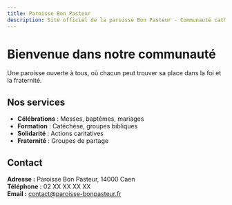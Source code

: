 ```yaml
---
title: Paroisse Bon Pasteur
description: Site officiel de la paroisse Bon Pasteur - Communauté catholique ouverte à tous
---
```


# Bienvenue dans notre communauté

Une paroisse ouverte à tous, où chacun peut trouver sa place dans la foi et la fraternité.

## Nos services

- **Célébrations** : Messes, baptêmes, mariages
- **Formation** : Catéchèse, groupes bibliques
- **Solidarité** : Actions caritatives
- **Fraternité** : Groupes de partage

## Contact

**Adresse :** Paroisse Bon Pasteur, 14000 Caen  
**Téléphone :** 02 XX XX XX XX  
**Email :** contact@paroisse-bonpasteur.fr

